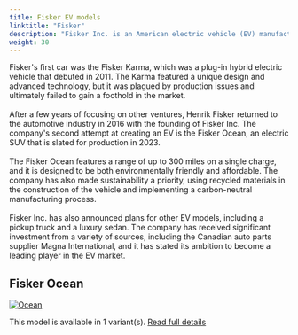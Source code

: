 ```yaml
---
title: Fisker EV models
linktitle: "Fisker"
description: "Fisker Inc. is an American electric vehicle (EV) manufacturer that was founded in 2016 by Henrik Fisker, a well-known automotive designer. The company is based in Manhattan Beach, California, and is focused on creating sustainable, electric mobility solutions."
weight: 30
---
```

Fisker's first car was the Fisker Karma, which was a plug-in hybrid electric vehicle that debuted in 2011. The Karma featured a unique design and advanced technology, but it was plagued by production issues and ultimately failed to gain a foothold in the market.<br /> </br>After a few years of focusing on other ventures, Henrik Fisker returned to the automotive industry in 2016 with the founding of Fisker Inc. The company's second attempt at creating an EV is the Fisker Ocean, an electric SUV that is slated for production in 2023.<br /><br/>The Fisker Ocean features a range of up to 300 miles on a single charge, and it is designed to be both environmentally friendly and affordable. The company has also made sustainability a priority, using recycled materials in the construction of the vehicle and implementing a carbon-neutral manufacturing process.<br /><br/> Fisker Inc. has also announced plans for other EV models, including a pickup truck and a luxury sedan. The company has received significant investment from a variety of sources, including the Canadian auto parts supplier Magna International, and it has stated its ambition to become a leading player in the EV market.


## Fisker Ocean

<a href="ocean"><img src="https://media.evkx.net/multimedia/models/fisker/ocean/ocean_extreme/main_1_st.jpg" class="img-fluid" alt="Ocean" ></a>

This model is available in 1 variant(s). 
[Read full details](ocean/)
